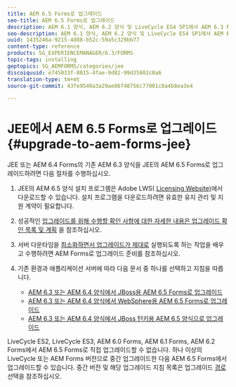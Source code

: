 ```yaml
---
title: AEM 6.5 Forms로 업그레이드
seo-title: AEM 6.5 Forms로 업그레이드
description: AEM 6.1 양식, AEM 6.2 양식 및 LiveCycle ES4 SP1에서 AEM 6.3 Forms로 직접 업그레이드할 수 있습니다.
seo-description: AEM 6.1 양식, AEM 6.2 양식 및 LiveCycle ES4 SP1에서 AEM 6.3 Forms로 직접 업그레이드할 수 있습니다.
uuid: 1435246a-9215-4d88-b52c-59a5c329bb77
content-type: reference
products: SG_EXPERIENCEMANAGER/6.3/FORMS
topic-tags: installing
geptopics: SG_AEMFORMS/categories/jee
discoiquuid: e745033f-8015-4fae-9d82-99d35802c0a6
translation-type: tm+mt
source-git-commit: 43fe9540a3a29ae86f48756c77001c0a4b8ea3e4

---
```



# JEE에서 AEM 6.5 Forms로 업그레이드 {#upgrade-to-aem-forms-jee}

JEE 또는 AEM 6.4 Forms의 기존 AEM 6.3 양식을 JEE의 AEM 6.5 Forms로 업그레이드하려면 다음 절차를 수행하십시오.

1. JEE의 AEM 6.5 양식 설치 프로그램은 Adobe LWS( [Licensing Website)](https://licensing.adobe.com/)에서 다운로드할 수 있습니다. 설치 프로그램을 다운로드하려면 유효한 유지 관리 및 지원 계약이 필요합니다.
1. 성공적인 [업그레이드를 위해 수행할 확인 사항에 대한 자세한 내용은 업그레이드 확인 목록 및 계획](https://www.adobe.com/go/learn_aemfroms_upgrade_checklist_65) 을 참조하십시오.
1. 서버 다운타임을 [최소화하면서 업그레이드가 제대로](https://www.adobe.com/go/learn_aemforms_prepareupgrade_65) 실행되도록 하는 작업을 배우고 수행하려면 AEM Forms로 업그레이드 준비를 참조하십시오.
1. 기존 환경과 애플리케이션 서버에 따라 다음 문서 중 하나를 선택하고 지침을 따릅니다.

   * [AEM 6.3 또는 AEM 6.4 양식에서 JBoss용 AEM 6.5 Forms로 업그레이드](http://www.adobe.com/go/learn_aemforms_upgradeJBoss_65)
   * [AEM 6.3 또는 AEM 6.4 양식에서 WebSphere용 AEM 6.5 Forms로 업그레이드](http://www.adobe.com/go/learn_aemforms_upgradeWebSphere_65)
   * [AEM 6.3 또는 AEM 6.4 양식에서 JBoss 턴키용 AEM 6.5 양식으로 업그레이드](http://www.adobe.com/go/learn_aemforms_upgradeTurnkey_65)

LiveCycle ES2, LiveCycle ES3, AEM 6.0 Forms, AEM 6.1 Forms, AEM 6.2 Forms에서 AEM 6.5 Forms로 직접 업그레이드할 수 없습니다. 하나 이상의 LiveCycle 또는 AEM Forms 버전으로 중간 업그레이드한 다음 AEM 6.5 Forms에서 업그레이드할 수 있습니다. 중간 버전 및 해당 업그레이드 지침 목록은 업그레이드 [경로](../../forms/using/upgrade.md#main-pars-header)선택을 참조하십시오.
